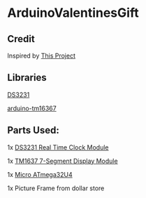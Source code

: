 # ArduinoValentinesGift

## Credit
Inspired by [This Project](https://github.com/subsoniq/valentineduino)

## Libraries
[DS3231](https://github.com/NorthernWidget/DS3231)

[arduino-tm16367](https://github.com/bremme/arduino-tm1637https://github.com/bremme/arduino-tm1637)


## Parts Used:

1x [DS3231 Real Time Clock Module](https://www.amazon.com/dp/B082M3C36F/?coliid=I1RUBVB4DR567Q&colid=ZH75E1UDVA1G&psc=1&ref_=lv_ov_lig_dp_it)

1x [TM1637 7-Segment Display Module](https://www.amazon.com/dp/B088KBK62S/?coliid=I3J0Y0A25IS7FV&colid=ZH75E1UDVA1G&psc=1&ref_=lv_ov_lig_dp_it)

1x [Micro ATmega32U4](https://www.amazon.com/dp/B07FXCTVQP?ref=nb_sb_ss_w_as-ypp-rep_ypp_rep_k1_1_9&amp&crid=1RGA78XH56SCW&amp&sprefix=pro+micro)

1x Picture Frame from dollar store
